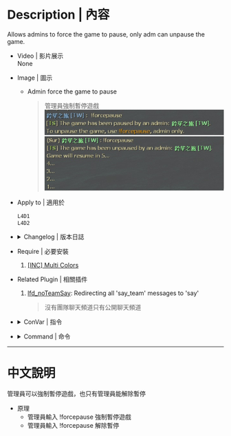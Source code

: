 # Description | 內容
Allows admins to force the game to pause, only adm can unpause the game.

* Video | 影片展示
<br/>None

* Image | 圖示
	* Admin force the game to pause
		> 管理員強制暫停遊戲
		<br/>![l4d2pause_1](image/l4d2pause_1.jpg)
		<br/>![l4d2pause_2](image/l4d2pause_2.jpg)

* Apply to | 適用於
	```
	L4D1
	L4D2
	```

* <details><summary>Changelog | 版本日誌</summary>

	```php
	//pvtschlag @ 2009
	//HarryPotter @ 2019-2023
	```
	* v1.4 (2023-3-14)
		* Optimize code

	* v1.3
		* Remake code
		* Only Adm can pause and unpause the gmae
		* Chat Color during pause
		* Fixed compatibility with plugin "lfd_noTeamSay" v2.2+ by HarryPotter

	* v0.2.1
		* [Original plugin by pvtschlag](https://forums.alliedmods.net/showthread.php?t=110029)
</details>

* Require | 必要安裝
	1. [[INC] Multi Colors](https://github.com/fbef0102/L4D1_2-Plugins/releases/tag/Multi-Colors)

* Related Plugin | 相關插件
	1. [lfd_noTeamSay](/lfd_noTeamSay): Redirecting all 'say_team' messages to 'say'
		> 沒有團隊聊天頻道只有公開聊天頻道

* <details><summary>ConVar | 指令</summary>

	* cfg/sourcemod/l4d2pause.cfg
		```php
		// Only allow the game to be paused by the forcepause command(Admin only).
		l4d2pause_forceonly "1"
		```
</details>

* <details><summary>Command | 命令</summary>

	* **Adm forces the game to pause/unpause (Adm required: ADMFLAG_ROOT)**
		```php
		sm_forcepause
		```
</details>

- - - -
# 中文說明
管理員可以強制暫停遊戲，也只有管理員能解除暫停

* 原理
	* 管理員輸入 !forcepause 強制暫停遊戲
	* 管理員輸入 !forcepause 解除暫停


